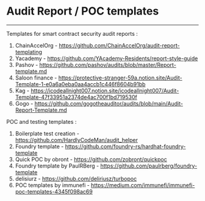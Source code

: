 # Audit Report / POC templates
----
Templates for smart contract security audit reports :

1. ChainAccelOrg - https://github.com/ChainAccelOrg/audit-report-templating
2. Yacademy - https://github.com/YAcademy-Residents/report-style-guide
3. Pashov - https://github.com/pashov/audits/blob/master/Report-template.md
4. Saloon finance - https://protective-stranger-59a.notion.site/Audit-Template-1-e0a6a0eba0aa4accb1c446f8604b91bb
5. Kag - https://icodeallnight007.notion.site/icodeallnight007/Audit-Template-47f33951a2374de4ac700f1bd719530f
6. Gogo - https://github.com/gogotheauditor/audits/blob/main/Audit-Report-Template.md


POC and testing templates :
1. Boilerplate test creation - https://github.com/HardlyCodeMan/audit_helper
2. Foundry template - https://github.com/foundry-rs/hardhat-foundry-template
3. Quick POC by obront - https://github.com/zobront/quickpoc
4. Foundry template by PaulRBerg - https://github.com/paulrberg/foundry-template
5. delisiurz - https://github.com/deliriusz/turbopoc
6. POC templates by immunefi - https://medium.com/immunefi/immunefi-poc-templates-4345f098ac69
